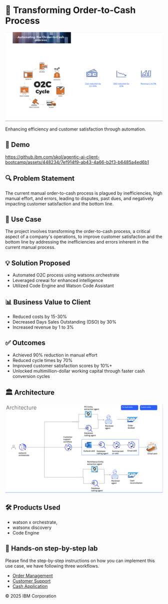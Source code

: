 # 💼 Transforming Order-to-Cash Process

<img alt="Order-to-Cash" src="./practitioner_docs/order2cash/o2c.png" width="1000">

Enhancing efficiency and customer satisfaction through automation.

## 🎥 Demo



https://github.ibm.com/skol/agentic-ai-client-bootcamp/assets/448234/7ef914f9-ab43-4a66-b2f3-b6485a4ed6b1



## 🔍 Problem Statement

The current manual order-to-cash process is plagued by inefficiencies, high manual effort, and errors, leading to disputes, past dues, and negatively impacting customer satisfaction and the bottom line.

## 🎯 Use Case

The project involves transforming the order-to-cash process, a critical aspect of a company's operations, to improve customer satisfaction and the bottom line by addressing the inefficiencies and errors inherent in the current manual process.

## 💡 Solution Proposed

- Automated O2C process using watsonx.orchestrate
- Leveraged crewai for enhanced intelligence
- Utilized Code Engine and Watson Code Assistant

## 📊 Business Value to Client

- Reduced costs by 15-30%
- Decreased Days Sales Outstanding (DSO) by 30%
- Increased revenue by 1 to 3%

## ✅ Outcomes

- Achieved 90% reduction in manual effort
- Reduced cycle times by 70%
- Improved customer satisfaction scores by 10%+
- Unlocked multimillion-dollar working capital through faster cash conversion cycles

## 🏛️ Architecture

<img alt="O2C Architecture" src="./practitioner_docs/order2cash/o2c_architecture.png" width="1000">

## 🛠️ Products Used

- watson x orchestrate,
- watsonx discovery
- Code Engine


## 📄 Hands-on step-by-step lab

Please find the step-by-step instructions on how you can implement this use case, we have following three workflows.

- [Order Management](./practitioner_docs/order_management.md)
- [Customer Support](./practitioner_docs/customer_support.md)
- [Cash Application](./practitioner_docs/cash_application.md)


© 2025 IBM Corporation
